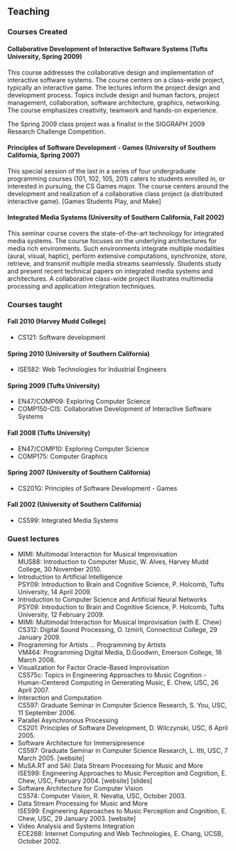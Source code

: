 ## Teaching

### Courses Created

#### Collaborative Development of Interactive Software Systems (Tufts University, Spring 2009)

This course addresses the collaborative design and implementation of interactive software systems. The course centers on a class-wide project, typically an interactive game. The lectures inform the project design and development process. Topics include design and human factors, project management, collaboration, software architecture, graphics, networking. The course emphasizes creativity, teamwork and hands-on experience.

The Spring 2009 class project was a finalist in the SIGGRAPH 2009 Research Challenge Competition.

#### Principles of Software Development - Games (University of Southern California, Spring 2007)

This special session of the last in a series of four undergraduate programming courses (101, 102, 105, 201) caters to students enrolled in, or interested in pursuing, the CS Games major. The course centers around the development and realization of a collaborative class project (a distributed interactive game). [Games Students Play, and Make]

#### Integrated Media Systems (University of Southern California, Fall 2002)

This seminar course covers the state-of-the-art technology for integrated media systems. The course focuses on the underlying architectures for media rich environments. Such environments integrate multiple modalities (aural, visual, haptic), perform extensive computations, synchronize, store, retrieve, and transmit multiple media streams seamlessly. Students study and present recent technical papers on integrated media systems and architectures. A collaborative class-wide project illustrates multimedia processing and application integration techniques.

### Courses taught

#### Fall 2010 (Harvey Mudd College)

* CS121: Software development

#### Spring 2010 (University of Southern California)

* ISE582: Web Technologies for Industrial Engineers

#### Spring 2009 (Tufts University)

* EN47/COMP09: Exploring Computer Science
* COMP150-CIS: Collaborative Development of Interactive Software Systems

#### Fall 2008 (Tufts University)

* EN47/COMP10: Exploring Computer Science
* COMP175: Computer Graphics

#### Spring 2007 (University of Southern California)

* CS201G: Principles of Software Development - Games

#### Fall 2002 (University of Southern California)

* CS599: Integrated Media Systems

### Guest lectures

* MIMI: Multimodal Interaction for Musical Improvisation  
  MUS88: Introduction to Computer Music, W. Alves, Harvey Mudd College, 30 November 2010.
* Introduction to Artificial Intelligence  
  PSY09: Introduction to Brain and Cognitive Science, P. Holcomb, Tufts University, 14 April 2009.
* Introduction to Computer Science and Artificial Neural Networks  
  PSY09: Introduction to Brain and Cognitive Science, P. Holcomb, Tufts University, 12 February 2009.
* MIMI: Multimodal Interaction for Musical Improvisation (with E. Chew)  
  CS312: Digital Sound Processing, O. Izmirli, Connecticut College, 29 January 2009.
* Programming for Artists ... Programming by Artists  
  VM464: Programming Digital Media, D.Goodwin, Emerson College, 18 March 2008.
* Visualization for Factor Oracle-Based Improvisation  
  CS575c: Topics in Engineering Approaches to Music Cognition - Human-Centered Computing in Generating Music, E. Chew, USC, 26 April 2007.
* Interaction and Computation  
  CS597: Graduate Seminar in Computer Science Research, S. You, USC, 11 September 2006.
* Parallel Asynchronous Processing  
  CS201: Principles of Software Development, D. Wilczynski, USC, 6 April 2005.
* Software Architecture for Immersipresence  
  CS597: Graduate Seminar in Computer Science Research, L. Itti, USC, 7 March 2005. [website]
* MuSA.RT and SAI: Data Stream Processing for Music and More  
  ISE599: Engineering Approaches to Music Perception and Cognition, E. Chew, USC, February 2004. [website] [slides]
* Software Architecture for Computer Vision  
  CS574: Computer Vision, R. Nevatia, USC, October 2003.
* Data Stream Processing for Music and More  
  ISE599: Engineering Approaches to Music Perception and Cognition, E. Chew, USC, 29 January 2003. [website]
* Video Analysis and Systems Integration  
  ECE268: Internet Computing and Web Technologies, E. Chang, UCSB, October 2002.
  
